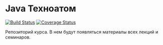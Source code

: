 # Java Техноатом

[![Build Status](https://travis-ci.org/rybalkinsd/atom.png?branch=master)](https://travis-ci.org/rybalkinsd/atom)
[![Coverage Status](https://coveralls.io/repos/github/rybalkinsd/atom/badge.svg?branch=master)](https://coveralls.io/github/rybalkinsd/atom?branch=master)

Репозиторий курса.
В нем будут появляться материалы всех лекций и семинаров.

